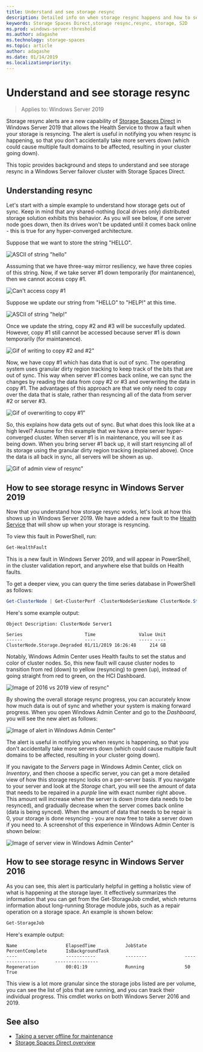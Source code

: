 ```yaml
---
title: Understand and see storage resync
description: Detailed info on when storage resync happens and how to see it in Windows Server 2019.
keywords: Storage Spaces Direct,storage resync,resync, storage, S2D
ms.prod: windows-server-threshold
ms.author: adagashe
ms.technology: storage-spaces
ms.topic: article
author: adagashe
ms.date: 01/14/2019
ms.localizationpriority: 
---
```

# Understand and see storage resync

>Applies to: Windows Server 2019

Storage resync alerts are a new capability of [Storage Spaces Direct](storage-spaces-direct-overview.md) in Windows Server 2019 that allows the Health Service to throw a fault when your storage is resyncing. The alert is useful in notifying you when resync is happening, so that you don't accidentally take more servers down (which could cause multiple fault domains to be affected, resulting in your cluster going down). 

This topic provides background and steps to understand and see storage resync in a Windows Server failover cluster with Storage Spaces Direct.

## Understanding resync

Let's start with a simple example to understand how storage gets out of sync. Keep in mind that any shared-nothing (local drives only) distributed storage solution exhibits this behavior. As you will see below, if one server node goes down, then its drives won't be updated until it comes back online - this is true for any hyper-converged architecture. 

Suppose that we want to store the string "HELLO". 

![ASCII of string "hello"](media/understand-storage-resync/hello.png)

Asssuming that we have three-way mirror resiliency, we have three copies of this string. Now, if we take server #1 down temporarily (for maintanence), then we cannot access copy #1.

![Can't access copy #1](media/understand-storage-resync/copy1.png)

Suppose we update our string from "HELLO" to "HELP!" at this time.

![ASCII of string "help!"](media/understand-storage-resync/help.png)

Once we update the string, copy #2 and #3 will be succesfully updated. However, copy #1 still cannot be accessed because server #1 is down temporarily (for maintanence). 

![Gif of writing to copy #2 and #2"](media/understand-storage-resync/write.gif)

Now, we have copy #1 which has data that is out of sync. The operating system uses granular dirty region tracking to keep track of the bits that are out of sync. This way when server #1 comes back online, we can sync the changes by reading the data from copy #2 or #3 and overwriting the data in copy #1. The advantages of this approach are that we only need to copy over the data that is stale, rather than resyncing all of the data from server #2 or server #3.

![Gif of overwriting to copy #1"](media/understand-storage-resync/overwrite.gif)

So, this explains how data gets out of sync. But what does this look like at a high level? Assume for this example that we have a three server hyper-converged cluster. When server #1 is in maintenance, you will see it as being down. When you bring server #1 back up, it will start resyncing all of its storage using the granular dirty region tracking (explained above). Once the data is all back in sync, all servers will be shown as up.

![Gif of admin view of resync"](media/understand-storage-resync/admin.gif)

## How to see storage resync in Windows Server 2019

Now that you understand how storage resync works, let's look at how this shows up in Windows Server 2019. We have added a new fault to the [Health Service](../../failover-clustering/health-service-overview.md) that will show up when your storage is resyncing.

To view this fault in PowerShell, run:

``` PowerShell
Get-HealthFault
```

This is a new fault in Windows Server 2019, and will appear in PowerShell, in the cluster validation report, and anywhere else that builds on Health faults. 

To get a deeper view, you can query the time series database in PowerShell as follows:

```PowerShell
Get-ClusterNode | Get-ClusterPerf -ClusterNodeSeriesName ClusterNode.Storage.Degraded
```
Here's some example output:

```
Object Description: ClusterNode Server1

Series                       Time                Value Unit
------                       ----                ----- ----
ClusterNode.Storage.Degraded 01/11/2019 16:26:48     214 GB
```

Notably, Windows Admin Center uses Health faults to set the status and color of cluster nodes. So, this new fault will cause cluster nodes to transition from red (down) to yellow (resyncing) to green (up), instead of going straight from red to green, on the HCI Dashboard.

![Image of 2016 vs 2019 view of resync"](media/understand-storage-resync/compare.png)

By showing the overall storage resync progress, you can accurately know how much data is out of sync and whether your system is making forward progress. When you open Windows Admin Center and go to the *Dashboard*, you will see the new alert as follows:

![Image of alert in Windows Admin Center"](media/understand-storage-resync/alert.png)

The alert is useful in notifying you when resync is happening, so that you don't accidentally take more servers down (which could cause multiple fault domains to be affected, resulting in your cluster going down). 

If you navigate to the *Servers* page in Windows Admin Center, click on *Inventory*, and then choose a specific server, you can get a more detailed view of how this storage resync looks on a per-server basis. If you navigate to your server and look at the *Storage* chart, you will see the amount of data that needs to be repaired in a *purple* line with exact number right above. This amount will increase when the server is down (more data needs to be resynced), and gradually decrease when the server comes back online (data is being synced). When the amount of data that needs to be repair is 0, your storage is done resyncing - you are now free to take a server down if you need to. A screenshot of this experience in Windows Admin Center is shown below:

![Image of server view in Windows Admin Center"](media/understand-storage-resync/server.png)

## How to see storage resync in Windows Server 2016

As you can see, this alert is particularly helpful in getting a holistic view of what is happening at the storage layer. It effectively summarizes the information that you can get from the Get-StorageJob cmdlet, which returns information about long-running Storage module jobs, such as a repair operation on a storage space. An example is shown below:

```PowerShell
Get-StorageJob
```

Here's example output:

```
Name                  ElapsedTime           JobState              PercentComplete       IsBackgroundTask
----                  -----------           --------              ---------------       ----------------
Regeneration          00:01:19              Running               50                    True

```

This view is a lot more granular since the storage jobs listed are per volume, you can see the list of jobs that are running, and you can track their individual progress. This cmdlet works on both Windows Server 2016 and 2019.

## See also

- [Taking a server offline for maintenance](maintain-servers.md)
- [Storage Spaces Direct overview](storage-spaces-direct-overview.md)